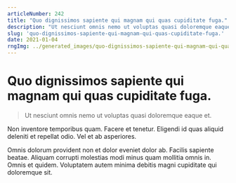 ```yaml
---
articleNumber: 242
title: "Quo dignissimos sapiente qui magnam qui quas cupiditate fuga."
description: "Ut nesciunt omnis nemo ut voluptas quasi doloremque eaque et."
slug: 'quo-dignissimos-sapiente-qui-magnam-qui-quas-cupiditate-fuga.'
date: 2021-01-04
rngImg: ../generated_images/quo-dignissimos-sapiente-qui-magnam-qui-quas-cupiditate-fuga..jpg
---
```


# Quo dignissimos sapiente qui magnam qui quas cupiditate fuga.

> Ut nesciunt omnis nemo ut voluptas quasi doloremque eaque et.

Non inventore temporibus quam. Facere et tenetur. Eligendi id quas aliquid deleniti et repellat odio. Vel et ab asperiores.
 Omnis dolorum provident non et dolor eveniet dolor ab. Facilis sapiente beatae. Aliquam corrupti molestias modi minus quam mollitia omnis in. Omnis et quidem. Voluptatem autem minima debitis magni cupiditate qui doloremque sit.
